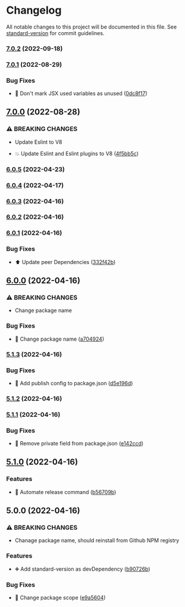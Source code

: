 # Changelog

All notable changes to this project will be documented in this file. See [standard-version](https://github.com/conventional-changelog/standard-version) for commit guidelines.

### [7.0.2](https://github.com/DPS-ES/eslint-config-dps/compare/v7.0.1...v7.0.2) (2022-09-18)

### [7.0.1](https://github.com/DPS-ES/eslint-config-dps/compare/v7.0.0...v7.0.1) (2022-08-29)


### Bug Fixes

* :bug: Don't mark JSX used variables as unused ([0dc8f17](https://github.com/DPS-ES/eslint-config-dps/commit/0dc8f17759c4c5f02dc55660fd59b3ce543699b4))

## [7.0.0](https://github.com/DPS-ES/eslint-config-dps/compare/v6.0.5...v7.0.0) (2022-08-28)


### ⚠ BREAKING CHANGES

* Update Eslint to V8

* :boom: Update Eslint and Eslint plugins to V8 ([4f5bb5c](https://github.com/DPS-ES/eslint-config-dps/commit/4f5bb5cc18ad05f481b9283d740450ba4465cdac))

### [6.0.5](https://github.com/DPS-ES/eslint-config-dps/compare/v6.0.4...v6.0.5) (2022-04-23)

### [6.0.4](https://github.com/DPS-ES/eslint-config-dps/compare/v6.0.3...v6.0.4) (2022-04-17)

### [6.0.3](https://github.com/DPS-ES/eslint-config-dps/compare/v6.0.2...v6.0.3) (2022-04-16)

### [6.0.2](https://github.com/DPS-ES/eslint-config-dps/compare/v6.0.1...v6.0.2) (2022-04-16)

### [6.0.1](https://github.com/DPS-ES/eslint-config-dps/compare/v6.0.0...v6.0.1) (2022-04-16)


### Bug Fixes

* :arrow_up: Update peer Dependencies ([332f42b](https://github.com/DPS-ES/eslint-config-dps/commit/332f42b2d76f7f97931e519ac2a72be43f441e54))

## [6.0.0](https://github.com/DPS-ES/eslint-config-dps/compare/v5.1.3...v6.0.0) (2022-04-16)


### ⚠ BREAKING CHANGES

* Change package name

### Bug Fixes

* :bookmark: Change package name ([a704924](https://github.com/DPS-ES/eslint-config-dps/commit/a7049245c5e5f2d17e2d5e4cc1044d20eabe4db7))

### [5.1.3](https://github.com/DPS-ES/eslint-config-dps/compare/v5.1.2...v5.1.3) (2022-04-16)


### Bug Fixes

* :bookmark: Add publish config to package.json ([d5e196d](https://github.com/DPS-ES/eslint-config-dps/commit/d5e196d8114f93b50c5bff3c7cff433b1a1d7d1c))

### [5.1.2](https://github.com/DPS-ES/eslint-config-dps/compare/v5.1.1...v5.1.2) (2022-04-16)

### [5.1.1](https://github.com/DPS-ES/eslint-config-dps/compare/v5.1.0...v5.1.1) (2022-04-16)


### Bug Fixes

* :bookmark: Remove private field from package.json ([e142ccd](https://github.com/DPS-ES/eslint-config-dps/commit/e142ccdec29a15abac3f8f7930b2608118612879))

## [5.1.0](https://github.com/DPS-ES/eslint-config-dps/compare/v5.0.0...v5.1.0) (2022-04-16)


### Features

* :bookmark: Automate release command ([b56709b](https://github.com/DPS-ES/eslint-config-dps/commit/b56709b101d1855dcfdbafcc3da1460c3316f7c8))

## 5.0.0 (2022-04-16)


### ⚠ BREAKING CHANGES

* Chanage package name, should reinstall from Github NPM registry

### Features

* :heavy_plus_sign: Add standard-version as devDependency ([b90726b](https://github.com/DPS-ES/eslint-config-dps/commit/b90726b6f10d0adf82e5d84d24500f0a0e030c8c))


### Bug Fixes

* :memo: Change package scope ([e9a5604](https://github.com/DPS-ES/eslint-config-dps/commit/e9a56042194e3ef4fa5b3eb90ffc43e902552605))
